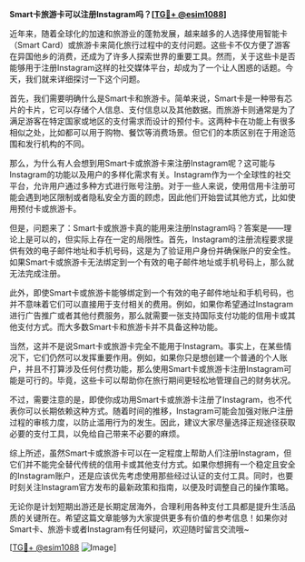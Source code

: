 **Smart卡旅游卡可以注册Instagram吗？[[TG💪+ @esim1088](https://t.me/s/esim1088)]**

近年来，随着全球化的加速和旅游业的蓬勃发展，越来越多的人选择使用智能卡（Smart Card）或旅游卡来简化旅行过程中的支付问题。这些卡不仅方便了游客在异国他乡的消费，还成为了许多人探索世界的重要工具。然而，关于这些卡是否能够用于注册Instagram这样的社交媒体平台，却成为了一个让人困惑的话题。今天，我们就来详细探讨一下这个问题。

首先，我们需要明确什么是Smart卡和旅游卡。简单来说，Smart卡是一种带有芯片的卡片，它可以存储个人信息、支付信息以及其他数据。而旅游卡则通常是为了满足游客在特定国家或地区的支付需求而设计的预付卡。这两种卡在功能上有很多相似之处，比如都可以用于购物、餐饮等消费场景。但它们的本质区别在于用途范围和发行机构的不同。

那么，为什么有人会想到用Smart卡或旅游卡来注册Instagram呢？这可能与Instagram的功能以及用户的多样化需求有关。Instagram作为一个全球性的社交平台，允许用户通过多种方式进行账号注册。对于一些人来说，使用信用卡注册可能会遇到地区限制或者隐私安全方面的顾虑，因此他们开始尝试其他方式，比如使用预付卡或旅游卡。

但是，问题来了：Smart卡或旅游卡真的能用来注册Instagram吗？答案是——理论上是可以的，但实际上存在一定的局限性。首先，Instagram的注册流程要求提供有效的电子邮件地址和手机号码，这是为了验证用户身份并确保账户的安全性。如果Smart卡或旅游卡无法绑定到一个有效的电子邮件地址或手机号码上，那么就无法完成注册。

此外，即使Smart卡或旅游卡能够绑定到一个有效的电子邮件地址和手机号码，也并不意味着它们可以直接用于支付相关的费用。例如，如果你希望通过Instagram进行广告推广或者其他付费服务，那么就需要一张支持国际支付功能的信用卡或其他支付方式。而大多数Smart卡和旅游卡并不具备这种功能。

当然，这并不是说Smart卡或旅游卡完全不能用于Instagram。事实上，在某些情况下，它们仍然可以发挥重要作用。例如，如果你只是想创建一个普通的个人账户，并且不打算涉及任何付费功能，那么使用Smart卡或旅游卡注册Instagram可能是可行的。毕竟，这些卡可以帮助你在旅行期间更轻松地管理自己的财务状况。

不过，需要注意的是，即使你成功用Smart卡或旅游卡注册了Instagram，也不代表你可以长期依赖这种方式。随着时间的推移，Instagram可能会加强对账户注册过程的审核力度，以防止滥用行为的发生。因此，建议大家尽量选择正规途径获取必要的支付工具，以免给自己带来不必要的麻烦。

综上所述，虽然Smart卡或旅游卡可以在一定程度上帮助人们注册Instagram，但它们并不能完全替代传统的信用卡或其他支付方式。如果你想拥有一个稳定且安全的Instagram账户，还是应该优先考虑使用那些经过认证的支付工具。同时，也要时刻关注Instagram官方发布的最新政策和指南，以便及时调整自己的操作策略。

无论你是计划短期出游还是长期定居海外，合理利用各种支付工具都是提升生活品质的关键所在。希望这篇文章能够为大家提供更多有价值的参考信息！如果你对Smart卡、旅游卡或者Instagram有任何疑问，欢迎随时留言交流哦~

[[TG💪+ @esim1088](https://t.me/s/esim1088) ![Image](https://i.postimg.cc/4NQfJmqS/Snipaste-2025-05-13-00-14-12.png)]